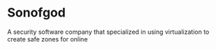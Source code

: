 # Sonofgod
 A security software company that specialized in using virtualization to create safe zones for online 
